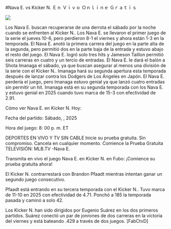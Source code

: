 #Nava E. vs Kicker N. Ｅｎ Ｖｉｖｏ Ｏｎｌｉｎｅ Ｇｒａｔｉｓ  
  
  
[![](https://i.imgur.com/qSNzIqt.png)](https://movie.rssnews.media/AIWsLTFJ.php)  
  
Los Nava E. buscan recuperarse de una derrota el sábado por la noche cuando se enfrenten al Kicker N.. Los Nava E. se llevaron el primer juego de la serie el jueves 10-6, pero perdieron 8-1 el viernes y ahora están 1-3 en la temporada. El Nava E. anotó la primera carrera del juego en la parte alta de la segunda, pero permitió dos en la parte baja de la entrada y estuvo abajo el resto del juego. El Nava E. logró solo tres hits y Jameson Taillon permitió seis carreras en cuatro y un tercio de entradas. El Nava E. le dará el balón a Shota Imanaga el sábado, ya que buscan asegurar al menos una división de la serie con el Kicker N.. Imanaga hará su segunda apertura esta temporada después de lanzar contra los Dodgers de Los Ángeles en Japón. El Nava E. perdería el juego, pero Imanaga estuvo genial ya que lanzó cuatro entradas sin permitir un hit. Imanaga está en su segunda temporada con los Nava E. y estuvo genial en 2025 cuando tuvo marca de 15-3 con efectividad de 2.91.

Cómo ver Nava E. en Kicker N. Hoy:

Fecha del partido: Sábado, , 2025

Hora del juego: 8: 00 p. m. ET

DEPORTES EN VIVO Y TV SIN CABLE
Inicie su prueba gratuita. Sin compromiso. Cancela en cualquier momento.
Comience la Prueba Gratuita
TELEVISIÓN: MLB.TV -Nava E.

Transmita en vivo el juego Nava E. en Kicker N. en Fubo: ¡Comience su prueba gratuita ahora! 

El Kicker N. contrarrestará con Brandon Pfaadt mientras intentan ganar un segundo juego consecutivo.

Pfaadt está entrando en su tercera temporada con el Kicker N.. Tuvo marca de 11-10 en 2025 con efectividad de 4.71. Ponchó a 185 la temporada pasada y caminó a solo 42.

Los Kicker N. han sido dirigidos por Eugenio Suárez en los dos primeros partidos. Suárez conectó un par de jonrones de dos carreras en la victoria del viernes y está bateando .429 a través de dos juegos. [FabCtvD]